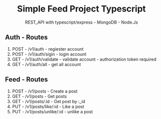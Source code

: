 <h1 align="center">Simple Feed Project Typescript</h1>

<p align="center">
   REST_API with typescript/express - MongoDB - Node.Js
  </p>
</p>

<h2>Auth - Routes</h2>

1. POST - /v1/auth - regiester account
2. POST - /v1/auth/sigin - login account
3. GET - /v1/auth/validate - validate account - authorization token required
4. GET - /v1/auth/all - get all account

<h2>Feed - Routes</h2>

1. POST - /v1/posts - Create a post
2. GET - /v1/posts - Get posts
3. GET - /v1/posts/:id - Get post by :\_id
4. PUT - /v1/posts/like/:id - Like a post
5. PUT - /v1/posts/unlike/:id - unlike a post
